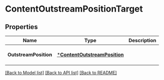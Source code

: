 # ContentOutstreamPositionTarget

## Properties
Name | Type | Description | Notes
------------ | ------------- | ------------- | -------------
**OutstreamPosition** | [***ContentOutstreamPosition**](ContentOutstreamPosition.md) |  | [optional] [default to null]

[[Back to Model list]](../README.md#documentation-for-models) [[Back to API list]](../README.md#documentation-for-api-endpoints) [[Back to README]](../README.md)

